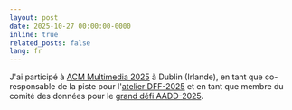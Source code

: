 ```yaml
---
layout: post
date: 2025-10-27 00:00:00-0000
inline: true
related_posts: false
lang: fr
---
```


J'ai participé à [ACM Multimedia 2025](https://acmmm2025.org/) à Dublin (Irlande), en tant que co-responsable de la piste pour l'[atelier DFF-2025](https://dl.acm.org/doi/abs/10.1145/3746027.3762241) et en tant que membre du comité des données pour le [grand défi AADD-2025](https://dl.acm.org/doi/10.1145/3746027.3761983).
